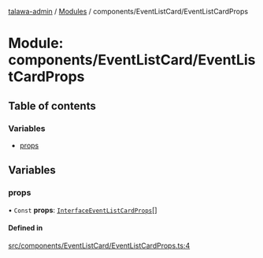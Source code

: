 [talawa-admin](../README.md) / [Modules](../modules.md) / components/EventListCard/EventListCardProps

# Module: components/EventListCard/EventListCardProps

## Table of contents

### Variables

- [props](components_EventListCard_EventListCardProps.md#props)

## Variables

### props

• `Const` **props**: [`InterfaceEventListCardProps`](../interfaces/components_EventListCard_EventListCard.InterfaceEventListCardProps.md)[]

#### Defined in

[src/components/EventListCard/EventListCardProps.ts:4](https://github.com/pateldivyesh1323/talawa-admin/blob/f5c4099/src/components/EventListCard/EventListCardProps.ts#L4)
